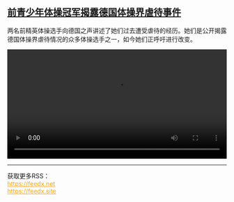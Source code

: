 <!--1737546424000-->
[前青少年体操冠军揭露德国体操界虐待事件](https://www.dw.com/zh/%E5%89%8D%E9%9D%92%E5%B0%91%E5%B9%B4%E4%BD%93%E6%93%8D%E5%86%A0%E5%86%9B%E6%8F%AD%E9%9C%B2%E5%BE%B7%E5%9B%BD%E4%BD%93%E6%93%8D%E7%95%8C%E8%99%90%E5%BE%85%E4%BA%8B%E4%BB%B6/a-71325342)
------

<p>两名前精英体操选手向德国之声讲述了她们过去遭受虐待的经历。她们是公开揭露德国体操界虐待情况的众多体操选手之一，如今她们正呼吁进行改变。</small></p><video src="https://tvdownloaddw-a.akamaihd.net/Events/mp4/vdt_zh/2025/dwvgchi250117_gymnasticsabuse_1_01imw_AVC_1280x720.mp4" controls style="width:100%"></video><br><hr><div>获取更多RSS：<br><a href="https://feedx.net" style="color:orange" target="_blank">https://feedx.net</a> <br><a href="https://feedx.site" style="color:orange" target="_blank">https://feedx.site</a><br></div>
